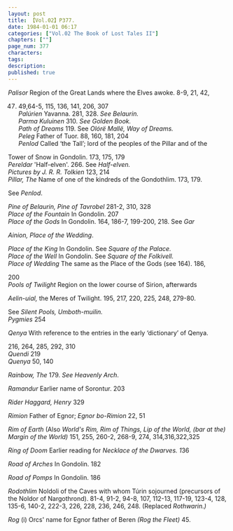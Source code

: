 ```yaml
---
layout: post
title: 【Vol.02】P377.
date: 1984-01-01 06:17
categories: ["Vol.02 The Book of Lost Tales II"]
chapters: [""]
page_num: 377
characters: 
tags: 
description: 
published: true
---
```


<p style="text-indent: 0;">
<I>Palisor</I>   Region of the Great Lands where the Elves awoke. 8-9, 21, 42,
</p>

47. 49,64-5, 115, 136, 141, 206, 307<BR><I>Palúrien</I>   Yavanna. 281, 328. <I>See Belaurin.<BR>Parma Kuluinen</I>    310. <I>See Golden Book.<BR>Path of Dreams</I>     119. See <I>Olórë Mallë, Way of Dreams.<BR>Peleg</I>    Father of Tuor. 88, 160, 181, 204<BR><I>Penlod</I>    Called ‘the Tall’; lord of the peoples of the Pillar and of the

Tower of Snow in Gondolin. 173, 175, 179<BR><I>Pereldar</I>    'Half-elven'. 266. See <I>Half-elven.<BR>Pictures by J. R. R. Tolkien</I>     123, 214<BR><I>Pillar, The</I>     Name of one of the kindreds of the Gondothlim. 173, 179.

See <I>Penlod</I>.

<I>Pine of Belaurin, Pine of Tavrobel</I>    281-2, 310, 328<BR><I>Place of the Fountain</I>     In Gondolin. 207<BR><I>Place of the Gods</I>    In Gondolin. 164, 186-7, 199-200, 218. See <I>Gar</I>

<I>Ainion, Place of the Wedding</I>.

<I>Place of the King</I>    In Gondolin. See <I>Square of the Palace.<BR>Place of the Well</I>     In Gondolin. See <I>Square of the Folkivell.<BR>Place of Wedding</I>    The same as the Place of the Gods (see 164). 186,

200<BR><I>Pools of Twilight</I>     Region on the lower course of Sirion, afterwards

<I>Aelin-uial,</I> the Meres of Twilight. 195, 217, 220, 225, 248, 279-80.

See <I>Silent Pools, Umboth-muilin.<BR>Pygmies</I>    254

<I>Qenya</I>    With reference to the entries in the early ‘dictionary’ of Qenya.

216, 264, 285, 292, 310<BR><I>Quendi</I>    219<BR><I>Quenya</I>   50, 140

<I>Rainbow, The</I>    179. <I>See Heavenly Arch</I>.

<I>Ramandur</I>    Earlier name of Sorontur. 203

<I>Rider Haggard, Henry</I>    329

<I>Rimion</I>    Father of Egnor; <I>Egnor bo-Rimion</I> 22, 51

<I>Rim of Earth</I> (Also <I>World's Rim, Rim of Things, Lip of the World, (bar at the) Margin of the World)</I> 151, 255, 260-2, 268-9, 274, 314,316,322,325

<I>Ring of Doom</I>     Earlier reading for <I>Necklace of the Dwarves. 1</I>36

<I>Road of Arches</I>    In Gondolin. 182

<I>Road of Pomps</I>    In Gondolin. 186

<I>Rodothlim</I>     Noldoli of the Caves with whom Túrin sojourned (precursors of the Noldor of Nargothrond). 81-4, 91-2, 94-8, 107, 112-13, 117-19, 123-4, 128, 135-6, 140-2, 222-3, 226, 228, 236, 246, 248. (Replaced <I>Rothwarin.)</I>

<I>Rog</I>   (i) Orcs' name for Egnor father of Beren <I>(Rog the Fleet)</I> 45.

